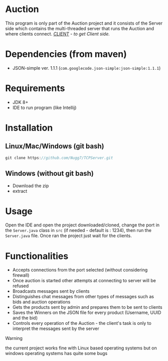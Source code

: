 # Auction
This program is only part of the Auction project and it consists of the Server side which contains the multi-threaded server that runs the Auction and where clients connect.
*[CLIENT](https://github.com/Nugg7/TCPClient.git) - to get Client side.*
# Dependencies (from maven)
- JSON-simple ver. 1.1.1 (`com.googlecode.json-simple:json-simple:1.1.1`)
# Requirements
- JDK 8+
- IDE to run program (like Intellij)
# Installation
## Linux/Mac/Windows (git bash)
```java
git clone https://github.com/Nugg7/TCPServer.git
```
## Windows (without git bash)
- Download the zip
- extract
# Usage
Open the IDE and open the project downloaded/cloned, change the port in the `Server.java` class in `src` (if needed - default is : 1234), then run the `Server.java` file. Once ran the project just wait for the clients.
# Functionalities
- Accepts connections from the port selected (without considering firewall)
- Once auction is started other attempts at connecting to server will be refused
- Broadcasts messages sent by clients
- Distinguishes chat messages from other types of messages such as bids and auction operations
- Gets the products sent by admin and prepares them to be sent to clients
- Saves the Winners on the JSON file for every product (Username, UUID and the bid)
- Controls every operation of the Auction - the client's task is only to interpret the messages sent by the server

> [!warning]
> the current project works fine with Linux based operating systems but on windows operating systems has quite some bugs
